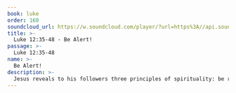 ```yaml
---
book: luke
order: 160
soundcloud_url: https://w.soundcloud.com/player/?url=https%3A//api.soundcloud.com/tracks/
title: >-
  Luke 12:35-48 - Be Alert!
passage: >-
  Luke 12:35-48
name: >-
  Be Alert!
description: >-
  Jesus reveals to his followers three principles of spirituality: be ready; be faithful; be conscientious.
---
```


